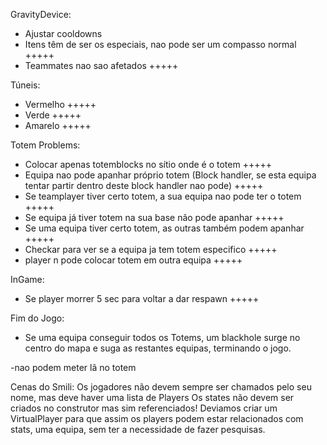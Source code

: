 GravityDevice:
- Ajustar cooldowns
- Itens têm de ser os especiais, nao pode ser um compasso normal +++++
- Teammates nao sao afetados +++++


Túneis:
- Vermelho +++++
- Verde +++++
- Amarelo +++++


Totem Problems:
- Colocar apenas totemblocks no sítio onde é o totem +++++
- Equipa nao pode apanhar próprio totem (Block handler, se esta equipa tentar partir dentro deste block handler nao pode) +++++
- Se teamplayer tiver certo totem, a sua equipa nao pode ter o totem +++++
- Se equipa já tiver totem na sua base não pode apanhar +++++
- Se uma equipa tiver certo totem, as outras também podem apanhar +++++
- Checkar para ver se a equipa ja tem totem especifico +++++
- player n pode colocar totem em outra equipa +++++


InGame:
- Se player morrer 5 sec para voltar a dar respawn +++++


Fim do Jogo:
- Se uma equipa conseguir todos os Totems, um blackhole surge no centro do mapa e suga as restantes equipas, terminando o jogo.


-nao podem meter lã no totem

Cenas do Smili:
Os jogadores não devem sempre ser chamados pelo seu nome, mas deve haver uma lista de Players
Os states não devem ser criados no construtor mas sim referenciados!
Deviamos criar um VirtualPlayer para que assim os players podem estar relacionados com stats, uma equipa, sem ter a necessidade de fazer pesquisas.
